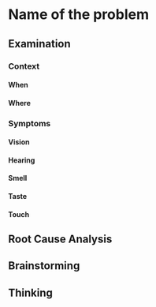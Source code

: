 # Name of the problem
## Examination
### Context
#### When
[Specification: year, season, daytime, after some events]: #
#### Where
[Localization]: #
### Symptoms
[collect evidence used by hypothesis built in the root cause analysis phrase]: #
[comparison between actuation and expectation]: #
[avoid biases]: #
#### Vision
#### Hearing
#### Smell
#### Taste
#### Touch
## Root Cause Analysis
[backward cause reasoning for general problems]: #
[recursive trouble shooting for engineering problems to an atomic level (build hypothesis, use evidence (examination  + unit tests))]: #
## Brainstorming
[replacement V.S fixation. Localize the problem to an atomic level where fixing it components is more expensive than replacing it as a whole]: #
## Thinking
[Lessons learned from this experience]: #


<!--stackedit_data:
eyJoaXN0b3J5IjpbMTEyNjQ5MzIxMywxMTEyNDg3ODcxXX0=
-->